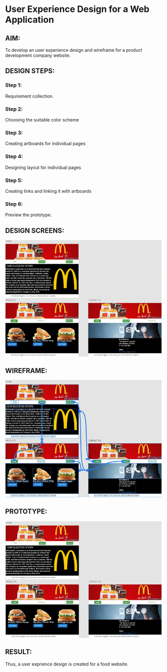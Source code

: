 # User Experience Design for a Web Application
## AIM:
To develop an user experience design and wireframe for a product development company website.

## DESIGN STEPS:
### Step 1: 
Requirement collection.
### Step 2:
Choosing the suitable color scheme
### Step 3:
Creating artboards for individual pages
### Step 4:
Designing layout for individual pages
### Step 5:
Creating links and linking it with artboards
### Step 6:
Preview the prototype.

## DESIGN SCREENS:
![output](./static/img/d.png)

## WIREFRAME:
![output](./static/img/w.png)

## PROTOTYPE:
![output](./static/img/p.png)

## RESULT:
Thus, a user exprience design is created for a food website.